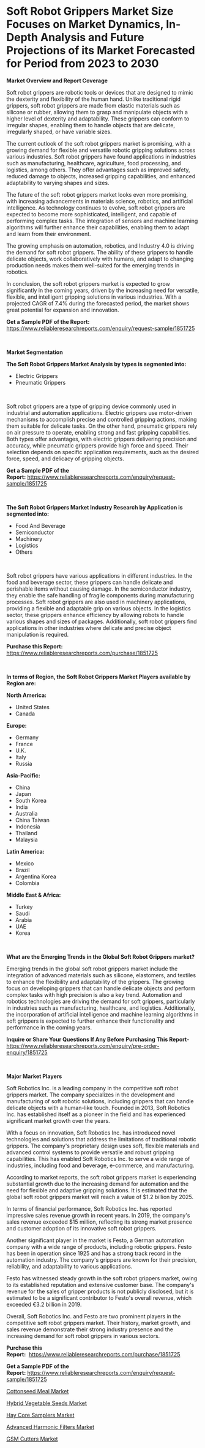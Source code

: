 <p><h1>Soft Robot Grippers Market Size Focuses on Market Dynamics, In-Depth Analysis and Future Projections of its Market Forecasted for Period from 2023 to 2030</h1></p><p><strong>Market Overview and Report Coverage</strong></p>
<p><p>Soft robot grippers are robotic tools or devices that are designed to mimic the dexterity and flexibility of the human hand. Unlike traditional rigid grippers, soft robot grippers are made from elastic materials such as silicone or rubber, allowing them to grasp and manipulate objects with a higher level of dexterity and adaptability. These grippers can conform to irregular shapes, enabling them to handle objects that are delicate, irregularly shaped, or have variable sizes.</p><p>The current outlook of the soft robot grippers market is promising, with a growing demand for flexible and versatile robotic gripping solutions across various industries. Soft robot grippers have found applications in industries such as manufacturing, healthcare, agriculture, food processing, and logistics, among others. They offer advantages such as improved safety, reduced damage to objects, increased gripping capabilities, and enhanced adaptability to varying shapes and sizes.</p><p>The future of the soft robot grippers market looks even more promising, with increasing advancements in materials science, robotics, and artificial intelligence. As technology continues to evolve, soft robot grippers are expected to become more sophisticated, intelligent, and capable of performing complex tasks. The integration of sensors and machine learning algorithms will further enhance their capabilities, enabling them to adapt and learn from their environment.</p><p>The growing emphasis on automation, robotics, and Industry 4.0 is driving the demand for soft robot grippers. The ability of these grippers to handle delicate objects, work collaboratively with humans, and adapt to changing production needs makes them well-suited for the emerging trends in robotics.</p><p>In conclusion, the soft robot grippers market is expected to grow significantly in the coming years, driven by the increasing need for versatile, flexible, and intelligent gripping solutions in various industries. With a projected CAGR of 7.4% during the forecasted period, the market shows great potential for expansion and innovation.</p></p>
<p><strong>Get a Sample PDF of the Report:</strong> <a href="https://www.reliableresearchreports.com/enquiry/request-sample/1851725">https://www.reliableresearchreports.com/enquiry/request-sample/1851725</a></p>
<p>&nbsp;</p>
<p><strong>Market Segmentation</strong></p>
<p><strong>The Soft Robot Grippers Market Analysis by types is segmented into:</strong></p>
<p><ul><li>Electric Grippers</li><li>Pneumatic Grippers</li></ul></p>
<p>&nbsp;</p>
<p><p>Soft robot grippers are a type of gripping device commonly used in industrial and automation applications. Electric grippers use motor-driven mechanisms to accomplish precise and controlled gripping actions, making them suitable for delicate tasks. On the other hand, pneumatic grippers rely on air pressure to operate, enabling strong and fast gripping capabilities. Both types offer advantages, with electric grippers delivering precision and accuracy, while pneumatic grippers provide high force and speed. Their selection depends on specific application requirements, such as the desired force, speed, and delicacy of gripping objects.</p></p>
<p><strong>Get a Sample PDF of the Report:</strong>&nbsp;<a href="https://www.reliableresearchreports.com/enquiry/request-sample/1851725">https://www.reliableresearchreports.com/enquiry/request-sample/1851725</a></p>
<p>&nbsp;</p>
<p><strong>The Soft Robot Grippers Market Industry Research by Application is segmented into:</strong></p>
<p><ul><li>Food And Beverage</li><li>Semiconductor</li><li>Machinery</li><li>Logistics</li><li>Others</li></ul></p>
<p>&nbsp;</p>
<p><p>Soft robot grippers have various applications in different industries. In the food and beverage sector, these grippers can handle delicate and perishable items without causing damage. In the semiconductor industry, they enable the safe handling of fragile components during manufacturing processes. Soft robot grippers are also used in machinery applications, providing a flexible and adaptable grip on various objects. In the logistics sector, these grippers enhance efficiency by allowing robots to handle various shapes and sizes of packages. Additionally, soft robot grippers find applications in other industries where delicate and precise object manipulation is required.</p></p>
<p><strong>Purchase this Report:</strong>&nbsp; <a href="https://www.reliableresearchreports.com/purchase/1851725">https://www.reliableresearchreports.com/purchase/1851725</a></p>
<p>&nbsp;</p>
<p><strong>In terms of Region, the Soft Robot Grippers Market Players available by Region are:</strong></p>
<p>
    <p> <strong> North America: </strong>
        <ul>
            <li>United States</li>
            <li>Canada</li>
        </ul>
        </p> 
    <p> <strong> Europe: </strong>
        <ul>
            <li>Germany</li>
            <li>France</li>
            <li>U.K.</li>
            <li>Italy</li>
            <li>Russia</li>
        </ul>
        </p> 
    <p> <strong> Asia-Pacific: </strong>
        <ul>
            <li>China</li>
            <li>Japan</li>
            <li>South Korea</li>
            <li>India</li>
            <li>Australia</li>
            <li>China Taiwan</li>
            <li>Indonesia</li>
            <li>Thailand</li>
            <li>Malaysia</li>
        </ul>
        </p> 
    <p> <strong> Latin America: </strong>
        <ul>
            <li>Mexico</li>
            <li>Brazil</li>
            <li>Argentina Korea</li>
            <li>Colombia</li>
        </ul>
        </p> 
    <p> <strong> Middle East & Africa: </strong>
        <ul>
            <li>Turkey</li>
            <li>Saudi</li>
            <li>Arabia</li>
            <li>UAE</li>
            <li>Korea</li>
        </ul>
    </p>
    </p>
<p>&nbsp;</p>
<p><strong>What are the Emerging Trends in the Global Soft Robot Grippers market?</strong></p>
<p><p>Emerging trends in the global soft robot grippers market include the integration of advanced materials such as silicone, elastomers, and textiles to enhance the flexibility and adaptability of the grippers. The growing focus on developing grippers that can handle delicate objects and perform complex tasks with high precision is also a key trend. Automation and robotics technologies are driving the demand for soft grippers, particularly in industries such as manufacturing, healthcare, and logistics. Additionally, the incorporation of artificial intelligence and machine learning algorithms in soft grippers is expected to further enhance their functionality and performance in the coming years.</p></p>
<p><strong>Inquire or Share Your Questions If Any Before Purchasing This Report</strong>- <a href="https://www.reliableresearchreports.com/enquiry/pre-order-enquiry/1851725">https://www.reliableresearchreports.com/enquiry/pre-order-enquiry/1851725</a></p>
<p>&nbsp;</p>
<p><strong>Major Market Players</strong></p>
<p><p>Soft Robotics Inc. is a leading company in the competitive soft robot grippers market. The company specializes in the development and manufacturing of soft robotic solutions, including grippers that can handle delicate objects with a human-like touch. Founded in 2013, Soft Robotics Inc. has established itself as a pioneer in the field and has experienced significant market growth over the years.</p><p>With a focus on innovation, Soft Robotics Inc. has introduced novel technologies and solutions that address the limitations of traditional robotic grippers. The company's proprietary design uses soft, flexible materials and advanced control systems to provide versatile and robust gripping capabilities. This has enabled Soft Robotics Inc. to serve a wide range of industries, including food and beverage, e-commerce, and manufacturing.</p><p>According to market reports, the soft robot grippers market is experiencing substantial growth due to the increasing demand for automation and the need for flexible and adaptive gripping solutions. It is estimated that the global soft robot grippers market will reach a value of $1.2 billion by 2025.</p><p>In terms of financial performance, Soft Robotics Inc. has reported impressive sales revenue growth in recent years. In 2019, the company's sales revenue exceeded $15 million, reflecting its strong market presence and customer adoption of its innovative soft robot grippers.</p><p>Another significant player in the market is Festo, a German automation company with a wide range of products, including robotic grippers. Festo has been in operation since 1925 and has a strong track record in the automation industry. The company's grippers are known for their precision, reliability, and adaptability to various applications.</p><p>Festo has witnessed steady growth in the soft robot grippers market, owing to its established reputation and extensive customer base. The company's revenue for the sales of gripper products is not publicly disclosed, but it is estimated to be a significant contributor to Festo's overall revenue, which exceeded €3.2 billion in 2019.</p><p>Overall, Soft Robotics Inc. and Festo are two prominent players in the competitive soft robot grippers market. Their history, market growth, and sales revenue demonstrate their strong industry presence and the increasing demand for soft robot grippers in various sectors.</p></p>
<p><strong>Purchase this Report:</strong>&nbsp;&nbsp;<a href="https://www.reliableresearchreports.com/purchase/1851725">https://www.reliableresearchreports.com/purchase/1851725</a></p>
<p></p>
<p><strong>Get a Sample PDF of the Report:</strong>&nbsp;<a href="https://www.reliableresearchreports.com/enquiry/request-sample/1851725">https://www.reliableresearchreports.com/enquiry/request-sample/1851725</a></p>
<p><p><a href="https://www.linkedin.com/pulse/cottonseed-meal-market-challenges-opportunities-growth-drivers-lz9uc/">Cottonseed Meal Market</a></p><p><a href="https://www.linkedin.com/pulse/decoding-hybrid-vegetable-seeds-market-deep-dive-latest-inmuc/">Hybrid Vegetable Seeds Market</a></p><p><a href="https://github.com/grishafomin4852/Market-Research-Report-List-1/blob/main/hay-core-samplers-market.md">Hay Core Samplers Market</a></p><p><a href="https://medium.com/@dougschmidt645/advanced-harmonic-filters-market-share-evolution-and-market-growth-trends-2023-2030-b3f103750a5e">Advanced Harmonic Filters Market</a></p><p><a href="https://github.com/ruslanpoljakovrd177/Market-Research-Report-List-1/blob/main/gsm-cutters-market.md">GSM Cutters Market</a></p></p>